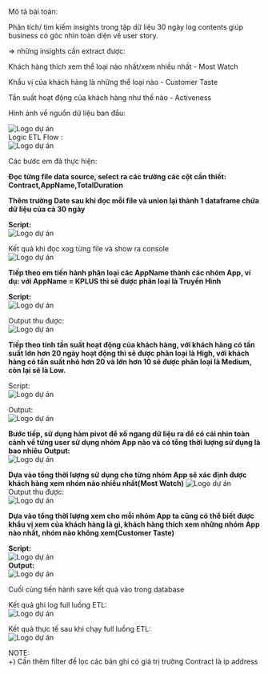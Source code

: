 Mô tả bài toán:

Phân tích/ tìm kiếm insights trong tập dữ liệu 30 ngày log contents giúp business có góc nhìn toàn diện về user story.

\=> những insights cần extract được:

Khách hàng thích xem thể loại nào nhất/xem nhiều nhất - Most Watch

Khẩu vị của khách hàng là những thể loại nào - Customer Taste

Tần suất hoạt động của khách hàng như thế nào - Activeness

Hình ảnh về nguồn dữ liệu ban đầu:

![Logo dự án](https://github.com/hkhanhdev/Customer360/blob/main/presentations/img1.jpg)<br>
Logic ETL Flow :<br>
![Logo dự án](https://github.com/hkhanhdev/Customer360/blob/main/presentations/img2.jpg)<br>

Các bước em đã thực hiện:

**Đọc từng file data source, select ra các trường các cột cần thiết: Contract,AppName,TotalDuration**

**Thêm trường Date sau khi đọc mỗi file và union lại thành 1 dataframe chứa dữ liệu của cả 30 ngày**

**Script:**<br>
![Logo dự án](https://github.com/hkhanhdev/Customer360/blob/main/presentations/img3.jpg)<br>

Kết quả khi đọc xog từng file và show ra console<br>
![Logo dự án](https://github.com/hkhanhdev/Customer360/blob/main/presentations/img4.jpg)<br>

**Tiếp theo em tiến hành phân loại các AppName thành các nhóm App, ví dụ: với AppName = KPLUS thì sẽ được phân loại là Truyền Hình**

**Script:**<br>
![Logo dự án](https://github.com/hkhanhdev/Customer360/blob/main/presentations/img5.jpg)<br>


Output thu được:<br>
![Logo dự án](https://github.com/hkhanhdev/Customer360/blob/main/presentations/img6.jpg)<br>

**Tiếp theo tính tần suất hoạt động của khách hàng, với khách hàng có tần suất lớn hơn 20 ngày hoạt động thì sẽ được phân loại là High, với khách hàng có tần suất nhỏ hơn 20 và lớn hơn 10 sẽ được phân loại là Medium, còn lại sẽ là Low.**

Script:<br>
![Logo dự án](https://github.com/hkhanhdev/Customer360/blob/main/presentations/Picture7.jpg)<br>

Output:<br>
![Logo dự án](https://github.com/hkhanhdev/Customer360/blob/main/presentations/Picture8.jpg)<br>

**Bước tiếp, sử dụng hàm pivot để xổ ngang dữ liệu ra để có cái nhìn toàn cảnh về từng user sử dụng nhóm App nào và có tổng thời lượng sử dụng là bao nhiêu**
**Output:**<br>
![Logo dự án](https://github.com/hkhanhdev/Customer360/blob/main/presentations/Picture9.jpg)<br>

**Dựa vào tổng thời lượng sử dụng cho từng nhóm App sẽ xác định được khách hàng xem nhóm nào nhiều nhất(Most Watch)**
![Logo dự án](https://github.com/hkhanhdev/Customer360/blob/main/presentations/Picture10.jpg)<br>
Output thu được:<br>
![Logo dự án](https://github.com/hkhanhdev/Customer360/blob/main/presentations/Picture11.jpg)<br>

**Dựa vào tổng thời lượng xem cho mỗi nhóm App ta cũng có thể biết được khẩu vị xem của khách hàng là gì, khách hàng thích xem những nhóm App nào nhất, nhóm nào không xem(Customer Taste)**

**Script:**<br>
![Logo dự án](https://github.com/hkhanhdev/Customer360/blob/main/presentations/Picture12.jpg)<br>
**Output:**<br>
![Logo dự án](https://github.com/hkhanhdev/Customer360/blob/main/presentations/Picture13.jpg)<br>

Cuối cùng tiến hành save kết quả vào trong database<br>

Kết quả ghi log full luồng ETL:<br>
![Logo dự án](https://github.com/hkhanhdev/Customer360/blob/main/presentations/Picture14.jpg)<br>

Kết quả thực tế sau khi chạy full luồng ETL:<br>
![Logo dự án](https://github.com/hkhanhdev/Customer360/blob/main/presentations/Picture15.jpg)<br>


NOTE:<br>
+) Cần thêm filter để lọc các bản ghi có giá trị trường Contract là ip address
